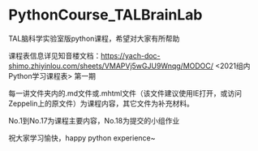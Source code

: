 # PythonCourse_TALBrainLab
TAL脑科学实验室版python课程，希望对大家有所帮助

课程表信息详见知音楼文档：https://yach-doc-shimo.zhiyinlou.com/sheets/VMAPVj5wGJU9Wnqg/MODOC/  <2021组内Python学习课程表> 第一期

每一讲文件夹内的.md文件或.mhtml文件（该文件建议使用IE打开，或访问Zeppelin上的原文件）为课程内容，其它文件为补充材料。

No.1到No.17为课程主要内容，No.18为提交的小组作业


祝大家学习愉快，happy python experience~
